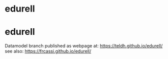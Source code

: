 # edurell
# edurell
Datamodel branch published as webpage at: https://teldh.github.io/edurell/ <br>
see also: https://frcassi.github.io/edurell/
